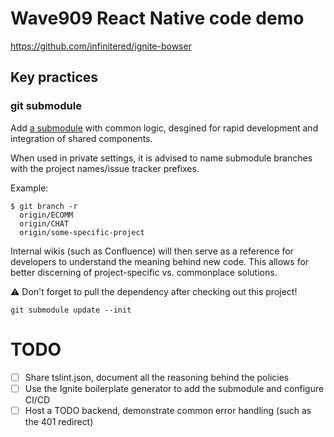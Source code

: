 # Wave909 React Native code demo

https://github.com/infinitered/ignite-bowser

## Key practices
### git submodule 
Add [a submodule](https://github.com/wave909/react-native-components) with common logic, desgined for rapid development and integration of shared components.

When used in private settings, it is advised to name submodule branches with the project names/issue tracker prefixes.

Example:
```
$ git branch -r
  origin/ECOMM
  origin/CHAT
  origin/some-specific-project
```

Internal wikis (such as Confluence) will then serve as a reference for developers to understand the meaning behind new code.
This allows for better discerning of project-specific vs. commonplace solutions. 

⚠️ Don't forget to pull the dependency after checking out this project!

```git submodule update --init```

# TODO
- [ ] Share tslint.json, document all the reasoning behind the policies
- [ ] Use the Ignite boilerplate generator to add the submodule and configure CI/CD
- [ ] Host a TODO backend, demonstrate common error handling (such as the 401 redirect)
